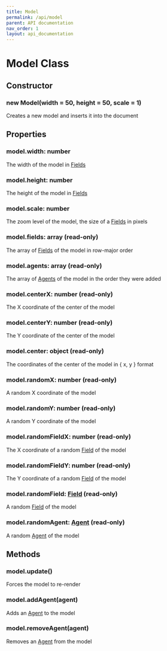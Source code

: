```yaml
---
title: Model
permalink: /api/model
parent: API documentation
nav_order: 1
layout: api_documentation
---
```


# Model Class

## Constructor

### **new Model**(width = 50, height = 50, scale = 1)
Creates a new model and inserts it into the document

## Properties

### model.**width**: number
The width of the model in [Fields][field]

### model.**height**: number
The height of the model in [Fields][field]

### model.**scale**: number
The zoom level of the model, the size of a [Fields][field] in pixels

### model.**fields**: array (read-only)
The array of [Fields][field] of the model in row-major order

### model.**agents**: array (read-only)
The array of [Agents][agent] of the model in the order they were added

### model.**centerX**: number (read-only)
The X coordinate of the center of the model

### model.**centerY**: number (read-only)
The Y coordinate of the center of the model

### model.**center**: object (read-only)
The coordinates of the center of the model in { x, y } format

### model.**randomX**: number (read-only)
A random X coordinate of the model

### model.**randomY**: number (read-only)
A random Y coordinate of the model

### model.**randomFieldX**: number (read-only)
The X coordinate of a random [Field][field] of the model

### model.**randomFieldY**: number (read-only)
The Y coordinate of a random [Field][field] of the model

### model.**randomField**: [Field][field] (read-only)
A random [Field][field] of the model

### model.**randomAgent**: [Agent][agent] (read-only)
A random [Agent][agent] of the model

## Methods

### model.**update()**
Forces the model to re-render

### model.**addAgent**(agent)
Adds an [Agent][agent] to the model

### model.**removeAgent**(agent)
Removes an [Agent][agent] from the model

[field]: /api/field
[agent]: /api/agent
